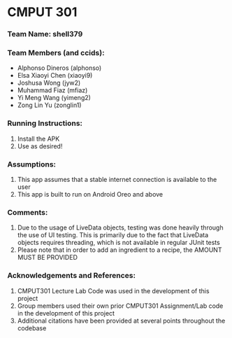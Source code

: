 # CMPUT 301
### Team Name: shell379
### Team Members (and ccids):
* Alphonso Dineros (alphonso)
* Elsa Xiaoyi Chen (xiaoyi9)
* Joshusa Wong (jyw2)
* Muhammad Fiaz (mfiaz)
* Yi Meng Wang (yimeng2)
* Zong Lin Yu (zonglin1)

### Running Instructions:
1. Install the APK
2. Use as desired!

### Assumptions:
1. This app assumes that a stable internet connection is available to the user
2. This app is built to run on Android Oreo and above

### Comments:
1. Due to the usage of LiveData objects, testing was done heavily through the use of UI testing. This is primarily due to the fact that LiveData objects requires threading, which is not available in regular JUnit tests
2. Please note that in order to add an ingredient to a recipe, the AMOUNT MUST BE PROVIDED

### Acknowledgements and References:
1. CMPUT301 Lecture Lab Code was used in the development of this project
2. Group members used their own prior CMPUT301 Assignment/Lab code in the development of this project
2. Additional citations have been provided at several points throughout the codebase
